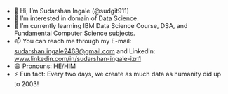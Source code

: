 - 👋 Hi, I’m Sudarshan Ingale (@sudgit911)
- 👀 I’m interested in domain of Data Science.
- 🌱 I’m currently learning IBM Data Science Course, DSA, and Fundamental Computer Science subjects.
- 📫 You can reach me through my E-mail: sudarshan.ingale2468@gmail.com and LinkedIn: www.linkedin.com/in/sudarshan-ingale-izn1
- 😄 Pronouns: HE/HIM
- ⚡ Fun fact: Every two days, we create as much data as humanity did up to 2003!

<!---
sudgit911/sudgit911 is a ✨ special ✨ repository because its `README.md` (this file) appears on your GitHub profile.
You can click the Preview link to take a look at your changes.
--->
